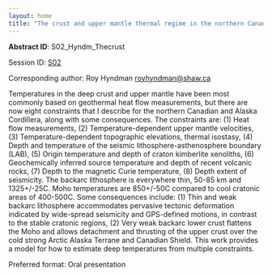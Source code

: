 ```yaml
---
layout: home
title: "The crust and upper mantle thermal regime in the northern Canadian and Alaska Cordillera from eight constraints, and some consequences"
---
```



**Abstract ID**: S02_Hyndm_Thecrust

Session ID: [S02](.)

Corresponding author: Roy Hyndman <a href="mailto:royhyndman@shaw.ca">royhyndman@shaw.ca</a>

Temperatures in the deep crust and upper mantle have been most commonly based on geothermal heat flow measurements, but there are now eight constraints that I describe for the northern Canadian and Alaska Cordillera, along with some consequences. The constraints are: (1) Heat flow measurements, (2) Temperature-dependent upper mantle velocities, (3) Temperature-dependent topographic elevations, thermal isostasy, (4) Depth and temperature of the seismic lithosphere-asthenosphere boundary (LAB), (5) Origin temperature and depth of craton kimberlite xenoliths, (6) Geochemically inferred source temperature and depth of recent volcanic rocks, (7) Depth to the magnetic Curie temperature, (8) Depth extent of seismicity. The backarc lithosphere is everywhere thin, 50-85 km and 1325+/-25C. Moho temperatures are 850+/-50C compared to cool cratonic areas of 400-500C. Some consequences include: (1) Thin and weak backarc lithosphere accommodates pervasive tectonic deformation indicated by wide-spread seismicity and GPS-defined motions, in contrast to the stable cratonic regions, (2) Very weak backarc lower crust flattens the Moho and allows detachment and thrusting of the upper crust over the cold strong Arctic Alaska Terrane and Canadian Shield. This work provides a model for how to estimate deep temperatures from multiple constraints.

Preferred format: Oral presentation
